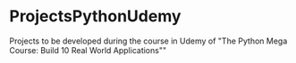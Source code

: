 # ProjectsPythonUdemy
Projects to be developed during the course in Udemy of "The Python Mega Course: Build 10 Real World Applications""
